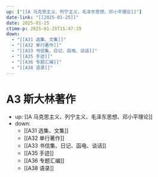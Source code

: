 ```yaml
---
up: ["[[A 马克思主义、列宁主义、毛泽东思想、邓小平理论]]"]
date-link: "[[2025-01-25]]"
date: 2025-01-25
ctime-p: 2025-01-25T15:47:19
down:
  - "[[A31 选集、文集]]"
  - "[[A32 单行著作]]"
  - "[[A33 书信集、日记、函电、谈话]]"
  - "[[A35 手迹]]"
  - "[[A36 专题汇编]]"
  - "[[A38 语录]]"
---
```


# A3 斯大林著作

- up: [[A 马克思主义、列宁主义、毛泽东思想、邓小平理论]]
- down:
	- [[A31 选集、文集]]
	- [[A32 单行著作]]
	- [[A33 书信集、日记、函电、谈话]]
	- [[A35 手迹]]
	- [[A36 专题汇编]]
	- [[A38 语录]]
